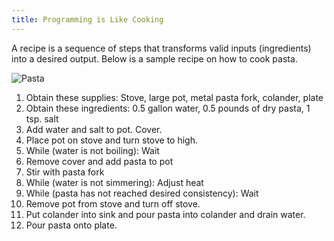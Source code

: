 ```yaml
---
title: Programming is Like Cooking
---
```


A recipe is a sequence of steps that transforms valid inputs (ingredients) into a desired output. Below is a sample recipe on how to cook pasta.

![Pasta](https://accy570-fa2020-course-site-assets.s3-us-west-2.amazonaws.com/images/pasta-illustration-01.png)

1. Obtain these supplies: Stove, large pot, metal pasta fork, colander, plate
2. Obtain these ingredients: 0.5 gallon water, 0.5 pounds of dry pasta, 1 tsp. salt
3. Add water and salt to pot. Cover.
4. Place pot on stove and turn stove to high.
5. While (water is not boiling): Wait
6. Remove cover and add pasta to pot
7. Stir with pasta fork
8. While (water is not simmering): Adjust heat
9. While (pasta has not reached desired consistency): Wait
10. Remove pot from stove and turn off stove.
11. Put colander into sink and pour pasta into colander and drain water.
12. Pour pasta onto plate.
